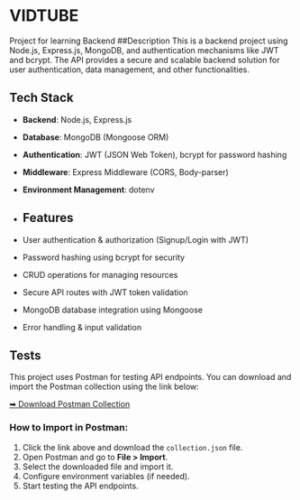 # VIDTUBE
Project for learning Backend
##Description
This is a backend project using Node.js, Express.js, MongoDB, and authentication mechanisms like JWT and bcrypt. The API provides a secure and scalable backend solution for user authentication, data management, and other functionalities.

## Tech Stack  
- **Backend**: Node.js, Express.js  
- **Database**: MongoDB (Mongoose ORM)  
- **Authentication**: JWT (JSON Web Token), bcrypt for password hashing  
- **Middleware**: Express Middleware (CORS, Body-parser)  
- **Environment Management**: dotenv

- ## Features  
- User authentication & authorization (Signup/Login with JWT)  
- Password hashing using bcrypt for security  
- CRUD operations for managing resources  
- Secure API routes with JWT token validation  
- MongoDB database integration using Mongoose  
- Error handling & input validation  

## Tests  
This project uses Postman for testing API endpoints. You can download and import the Postman collection using the link below:  

[➡ Download Postman Collection](https://drive.google.com/file/d/1BNLm9WSyGugKT-66TxpKglWaaOob4Hkz/view?usp=drive_link)  

### How to Import in Postman:  
1. Click the link above and download the `collection.json` file.  
2. Open Postman and go to **File > Import**.  
3. Select the downloaded file and import it.  
4. Configure environment variables (if needed).  
5. Start testing the API endpoints.  
